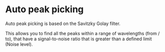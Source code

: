 # Auto peak picking

Auto peak picking is based on the Savitzky Golay filter.

This allows you to find all the peaks within a range of wavelengths (from / to), that have a signal-to-noise ratio that is greater than a defined limit (Noise level).